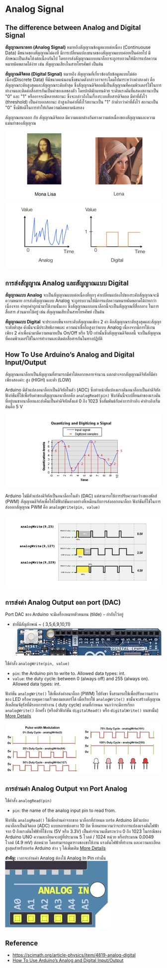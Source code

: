 # Analog Signal

## The difference between Analog and Digital Signal

**สัญญาณอนาลอก (Analog Signal)** หมายถึงสัญญาณข้อมูลแบบต่อเนื่อง (Continuouse Data) มีขนาดของสัญญาณไม่คงที่
มีการเปลี่ยนแปลงขนาดของสัญญาณแบบค่อยเป็นค่อยไป มีลักษณะเป็นเส้นโค้งต่อเนื่องกันไป
โดยการส่งสัญญาณแบบอนาล็อกจะถูกรบกวนให้มีการแปลความหมายผิดพลาดได้ง่าย เช่น สัญญาณเสียงในสายโทรศัพท์ เป็นต้น

**สัญญาณดิจิตอล (Digital Signal)** หมายถึง สัญญาณที่เกี่ยวข้องกับข้อมูลแบบไม่ต่อเนื่อง(Discrete Data)
ที่มีขนาดแน่นอนซึ่งขนาดดังกล่าวอาจกระโดดไปมาระหว่างค่าสองค่า คือ สัญญาณระดับสูงสุดและสัญญาณระดับต่ำสุด
ซึ่งสัญญาณดิจิตอลนี้เป็นสัญญาณที่คอมพิวเตอร์ใช้ในการทำงานและติดต่อสื่อสารกันเป็นค่าของเลขลงตัว โดยปกติมักแทนด้วย
ระดับแรงดันที่แสดงสถานะเป็น "0" และ "1" หรืออาจจะมีหลายสถานะ ซึ่งจะกล่าวถึงในเรื่องระบบสื่อสารดิจิตอล มีค่าที่ตั้งไว้
(threshold) เป็นค่าบอกสถานะ ถ้าสูงเกินค่าที่ตั้งไว้สถานะเป็น "1" ถ้าต่ำกว่าค่าที่ตั้งไว้ สถานะเป็น "0"
ซึ่งมีข้อดีในการท่าให้เกิดความผิดพลาดน้อยลง

สัญญาณอนาลอก กับ สัญญาณดิจิตอล มีความแตกต่างกันทางความต่อเนื่องของสัญญาณและความแม่นยำของสัญญาณ

![monalisa.jpg](files/img/monalisa.jpg)
![monalisa2.jpg](files/img/monalisa2.jpg)

## การส่งสัญญาณ Analog และสัญญาณแบบ Digital

**สัญญาณแบบ Analog** จะเป็นสัญญาณแบบต่อเนื่องที่ทุกๆ ค่าเปลี่ยนแปลงไปของระดับสัญญาณจะมีความหมาย การส่งสัญญาณแบบ Analog
จะถูกรบกวนให้มีการแปลความหมายผิดพลาดได้ง่ายกว่า เนื่องจาก ค่าทุกค่าถูกนำมาใช้งานนั้นเอง
ซึ่งสัญญาณแบบอนาล็อกนี้จะเป็นสัญญาณที่สื่อกลาง ในการสื่อสาร ส่วนมากใช้อยู่ เช่น สัญญาณเสียงในสายโทรศัพท์ เป็นต้น

**สัญญาณแบบ Digital** จะประกอบขึ้นจากระดับสัญญาณเพียง 2 ค่า คือสัญญาณระดับสูงสุดและสัญญาระดับต่ำสุด
ดังนั้นจะมีประสิทธิภาพและ ความน่าเชื่อถือสูงกว่าแบบ Analog เนื่องจากมีการใช้งานเพียง 2 ค่าเพื่อน่ามาตีความหมายเป็น
On/Off หรือ 1/0 เท่านั้นซึ่งสัญญาณดิจิตอลนี้ จะเป็นสัญญาณที่คอมพิวเตอร์ใช้ในการทำงานและติดต่อสื่อสารกันในทางปฏิบัติ

## How To Use Arduino’s Analog and Digital Input/Output

สัญญาณอนาล็อกเป็นสัญญาณที่สามารถมีค่าได้หลากหลายจำนวน แตกต่างจากสัญญาณดิจิทัลที่มีค่าเพียงสองค่า: สูง (HIGH) และต่ำ
(LOW)

Arduino มีตัวแปลงอนาล็อกเป็นดิจิทัลในตัว (ADC) ซึ่งทำหน้าที่แปลงแรงดันอนาล็อกเป็นค่าดิจิทัล
ฟังก์ชันที่ใช้เพื่อรับค่าของสัญญาณอนาล็อกคือ `analogRead(pin)`
ฟังก์ชันนี้จะเปลี่ยนค่าของแรงดันที่อยู่บนขาอนาล็อกและส่งคืนเป็นค่าดิจิทัลตั้งแต่ 0 ถึง 1023 ซึ่งสัมพันธ์กับค่าการอ้างอิง
ค่าอ้างอิงเริ่มต้นคือ 5 V

![Digital.jpg](files/img/Digital.jpg)

Arduino ไม่มีตัวแปลงดิจิทัลเป็นอนาล็อกในตัว (DAC) แต่สามารถใช้การปรับความกว้างของพัลส์ (PWM)
สัญญาณดิจิทัลเพื่อให้ได้ฟังก์ชันบางอย่างที่เหมือนกับการส่งออกอนาล็อก ฟังก์ชันที่ใช้ในการส่งออกสัญญาณ PWM คือ
`analogWrite(pin, value)`

![AnalogToDigital.jpg](files/img/AnalogToDigital.jpg)

## การส่งค่า Analog Output ออก port (DAC)

Port DAC ของ Arduino จะมีเครื่องหมายตัวหนอน (tilde) `~` กำกับไว้อยู่

- ขำที่มีสัญลักษณ์ ~ ( 3,5,6,9,10,11)
  ![pwm.jpg](files/img/pwm.jpg)

ใช้่คำสั่ง `analogWrite(pin, value)`

- `pin`: the Arduino pin to write to. Allowed data types: int.
- `value`: the duty cycle: between 0 (always off) and 255 (always on). Allowed data types: int.

ฟังก์ชัน `analogWrite()` ใช้เพื่อส่งค่าอนาล็อก (PWM) ไปยังขา ซึ่งสามารถใช้เพื่อปรับความสว่างของ LED
หรือควบคุมความเร็วของมอเตอร์ได้ เมื่อเรียกใช้ `analogWrite()` ขานั้นจะสร้างสัญญาณสี่เหลี่ยมจัตุรัสที่มีรอบการทำงาน (
duty cycle) ตามที่กำหนด จนกว่าจะมีการเรียก `analogWrite()` อีกครั้ง (หรือตัวฟังก์ชัน `digitalRead()` หรือ
`digitalWrite()` บนขานั้น)
[More Details](https://www.arduino.cc/reference/en/language/functions/analog-io/analogwrite/)

![pwm2.jpg](files/img/pwm2.jpg)

## การอ่านค่า Analog Output จาก Port Analog

ใช้่คำสั่ง `analogRead(pin)`

- `pin`: the name of the analog input pin to read from.

ฟังก์ชัน `analogRead()` ใช้เพื่ออ่านค่าจากขาอ นาล็อกที่กำหนด บอร์ด Arduino มีตัวแปลงอนาล็อกเป็นดิจิตอล (ADC)
แบบหลายช่องทาง 10 บิต ซึ่งหมายความว่าจะทำการแปลงแรงดันไฟฟ้าจาก 0 ถึงแรงดันไฟฟ้าที่ใช้งาน (5V หรือ 3.3V)
เป็นค่าจำนวนเต็มระหว่าง 0 ถึง 1023 ในกรณีของ Arduino UNO ความละเอียดจะอยู่ที่ประมาณ 5 โวลต์ / 1024 หน่วย หรือประมาณ
0.0049 โวลต์ (4.9 mV) ต่อหน่วย โดยสามารถดูตารางของขาใช้งาน แรงดันไฟฟ้าที่ทำงาน และความละเอียดสูงสุดสำหรับบอร์ด Arduino
ต่าง ๆ ได้เพิ่มเติม [More Details](https://www.arduino.cc/reference/en/language/functions/analog-io/analogread/)

**สำคัญ:** เวลาจะอ่านค่า Analog ต้องใช้ Analog In Pin เท่านั้น
![img.png](files/img/analogpin.png)

## Reference

- https://scimath.org/article-physics/item/4819-analog-digital
- [How To Use Arduino’s Analog and Digital Input/Output](https://www.allaboutcircuits.com/projects/using-the-arduinos-analog-io/#:~:text=as%20digital%20signals.-,The%20Arduino%20can%20input%20and%20output%20analog%20signals%20as%20well,%2Ddigital%20converter%20(ADC).)
